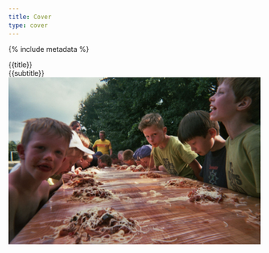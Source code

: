 ```yaml
---
title: Cover
type: cover
---
```

{% include metadata %}

<div class="cover-header">
	<div class="cover-book-title">{{title}}</div>
	<div class="cover-book-subtitle">{{subtitle}}</div>
</div>
<div class="cover-image-container"><img class="cover-image" src="assets/images/cover.jpg" alt="Cover"></div>